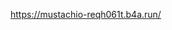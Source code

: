 <!--- Include the URL for the deployed version of your project here. -->
https://mustachio-reqh061t.b4a.run/
